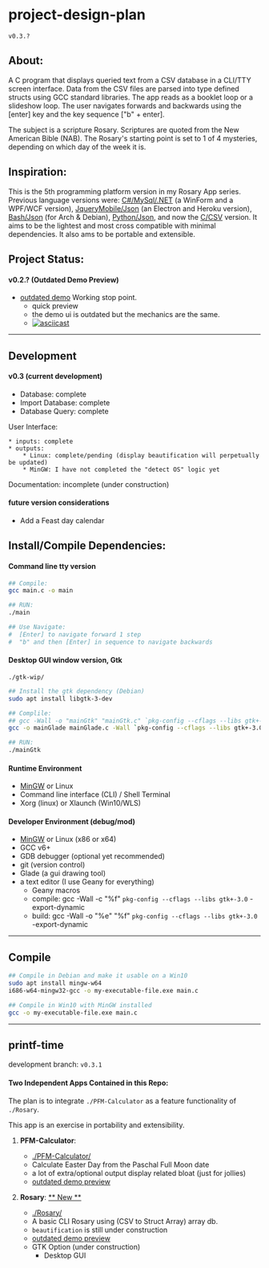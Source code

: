 # project-design-plan

```v0.3.?```

## About:

A C program that displays queried text from a CSV database in a CLI/TTY screen interface. Data from the CSV files are parsed into type defined structs using GCC standard libraries. The app reads as a  booklet loop or a slideshow loop. The user navigates forwards and backwards using the [enter] key and the key sequence ["b" + enter].

The subject is a scripture Rosary. Scriptures are quoted from the New American Bible (NAB). The Rosary's starting point is set to 1 of 4 mysteries, depending on which day of the week it is.

## Inspiration:

This is the 5th programming platform version in my Rosary App series. Previous language versions were: [C#/MySql/.NET](https://github.com/mezcel/rosary.net) (a WinForm and a WPF/WCF version), [JqueryMobile/Json](https://github.com/mezcel/electron-container) (an Electron and Heroku version), [Bash/Json](https://github.com/mezcel/jq-tput-terminal) (for Arch & Debian), [Python/Json](https://github.com/mezcel/python-curses), and now the [C/CSV](https://github.com/mezcel/printf-time) version. It aims to be the lightest and most cross compatible with minimal dependencies. It also ams to be portable and extensible.

## Project Status:

#### v0.2.? (Outdated Demo Preview)

* [outdated demo](https://asciinema.org/a/262232) Working stop point.
    * quick preview
    * the demo ui is outdated but the mechanics are the same.
    * [![asciicast](https://asciinema.org/a/262232.svg)](https://asciinema.org/a/262232)

---

## Development

#### v0.3 (current development)

- Database: complete
- Import Database: complete
- Database Query: complete

User Interface:

    * inputs: complete
    * outputs:
        * Linux: complete/pending (display beautification will perpetually be updated)
        * MinGW: I have not completed the "detect OS" logic yet

Documentation: incomplete (under construction)

#### future version considerations

* Add a Feast day calendar

## Install/Compile Dependencies:

#### Command line tty version
```bash
## Compile:
gcc main.c -o main

## RUN:
./main

## Use Navigate:
#  [Enter] to navigate forward 1 step
#  "b" and then [Enter] in sequence to navigate backwards
```

#### Desktop GUI window version, Gtk
```./gtk-wip/```

```bash
## Install the gtk dependency (Debian)
sudo apt install libgtk-3-dev

## Complile:
## gcc -Wall -o "mainGtk" "mainGtk.c" `pkg-config --cflags --libs gtk+-2.0`
gcc -o mainGlade mainGlade.c -Wall `pkg-config --cflags --libs gtk+-3.0` -export-dynamic

## RUN:
./mainGtk
```

#### Runtime Environment

* [MinGW](http://www.mingw.org/) or Linux
* Command line interface (CLI) / Shell Terminal
* Xorg (linux) or Xlaunch (Win10/WLS)

#### Developer Environment (debug/mod)

* [MinGW](http://www.mingw.org/) or Linux (x86 or x64)
* GCC v6+
* GDB debugger (optional yet recommended)
* git (version control)
* Glade (a gui drawing tool)
* a text editor (I use Geany for everything)
	* Geany macros
	* compile:	gcc -Wall -c "%f" `pkg-config --cflags --libs gtk+-3.0` -export-dynamic
	* build:	gcc -Wall -o "%e" "%f" `pkg-config --cflags --libs gtk+-3.0` -export-dynamic

---

## Compile

```sh
## Compile in Debian and make it usable on a Win10
sudo apt install mingw-w64
i686-w64-mingw32-gcc -o my-executable-file.exe main.c

## Compile in Win10 with MinGW installed
gcc -o my-executable-file.exe main.c
```

---

## printf-time

development branch: ```v0.3.1```

#### Two Independent Apps Contained in this Repo:

The plan is to integrate ```./PFM-Calculator``` as a feature functionality of ```./Rosary```.

This app is an exercise in portability and extensibility.

1. __PFM-Calculator__:

	* [./PFM-Calculator/](./PFM-Calculator/)
	* Calculate Easter Day from the Paschal Full Moon date
	* a lot of extra/optional output display related bloat (just for jollies)
	* [outdated demo preview](https://asciinema.org/a/232779)

2. __Rosary__:  [ ** New ** ](./Rosary)

	* [./Rosary/](./Rosary)
	* A basic CLI Rosary using (CSV to Struct Array) array db.
	* ```beautification``` is still under construction
	* [outdated demo preview](https://asciinema.org/a/262232)
	* GTK Option (under construction)
		* Desktop GUI

